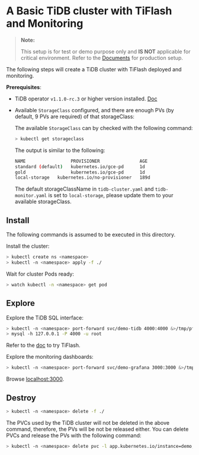 # A Basic TiDB cluster with TiFlash and Monitoring

> **Note:**
>
> This setup is for test or demo purpose only and **IS NOT** applicable for critical environment. Refer to the [Documents](https://pingcap.com/docs/stable/tidb-in-kubernetes/deploy/prerequisites/) for production setup.

The following steps will create a TiDB cluster with TiFlash deployed and monitoring.

**Prerequisites**: 
- TiDB operator `v1.1.0-rc.3` or higher version installed. [Doc](https://pingcap.com/docs/stable/tidb-in-kubernetes/deploy/tidb-operator/)
- Available `StorageClass` configured, and there are enough PVs (by default, 9 PVs are required) of that storageClass:
  
  The available `StorageClass` can by checked with the following command:
  
  ```bash
  > kubectl get storageclass
  ```
  
  The output is similar to the following:
  
  ```bash
  NAME                 PROVISIONER               AGE
  standard (default)   kubernetes.io/gce-pd      1d
  gold                 kubernetes.io/gce-pd      1d
  local-storage   kubernetes.io/no-provisioner   189d
  ```
  
  The default storageClassName in `tidb-cluster.yaml` and `tidb-monitor.yaml` is set to `local-storage`, please update them to your available storageClass.

## Install

The following commands is assumed to be executed in this directory.

Install the cluster:

```bash
> kubectl create ns <namespace>
> kubectl -n <namespace> apply -f ./
```

Wait for cluster Pods ready:

```bash
> watch kubectl -n <namespace> get pod
```

## Explore

Explore the TiDB SQL interface:

```bash
> kubectl -n <namespace> port-forward svc/demo-tidb 4000:4000 &>/tmp/pf-tidb.log &
> mysql -h 127.0.0.1 -P 4000 -u root
```
Refer to the [doc](https://pingcap.com/docs/stable/reference/tiflash/use-tiflash/) to try TiFlash.

Explore the monitoring dashboards:

```bash
> kubectl -n <namespace> port-forward svc/demo-grafana 3000:3000 &>/tmp/pf-grafana.log &
```

Browse [localhost:3000](http://localhost:3000).

## Destroy

```bash
> kubectl -n <namespace> delete -f ./
```

The PVCs used by the TiDB cluster will not be deleted in the above command, therefore, the PVs will be not be released either. You can delete PVCs and release the PVs with the following command:

```bash
> kubectl -n <namespace> delete pvc -l app.kubernetes.io/instance=demo,app.kubernetes.io/managed-by=tidb-operator
```

